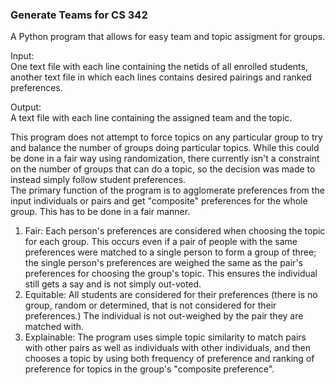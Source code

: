 ### Generate Teams for CS 342

A Python program that allows for easy team and topic assigment for groups. 

Input:  
One text file with each line containing the netids of all enrolled students, another text file in which each lines contains desired pairings and ranked preferences.

Output:   
A text file with each line containing the assigned team and the topic. 


This program does not attempt to force topics on any particular group to try and balance the number of groups doing particular topics. While this could be done in a fair way using randomization, there currently isn't a constraint on the number of groups that can do a topic, so the decision was made to instead simply follow student preferences.  
The primary function of the program is to agglomerate preferences from the input individuals or pairs and get "composite" preferences for the whole group. This has to be done in a fair manner.

1. Fair: Each person's preferences are considered when choosing the topic for each group. This occurs even if a pair of people with the same preferences were matched to a single person to form a group of three; the single person's preferences are weighed the same as the pair's preferences for choosing the group's topic. This ensures the individual still gets a say and is not simply out-voted. 
2. Equitable: All students are considered for their preferences (there is no group, random or determined, that is not considered for their preferences.) The individual is not out-weighed by the pair they are matched with. 
3. Explainable: The program uses simple topic similarity to match pairs with other pairs as well as individuals with other individuals, and then chooses a topic by using both frequency of preference and ranking of preference for topics in the group's "composite preference".